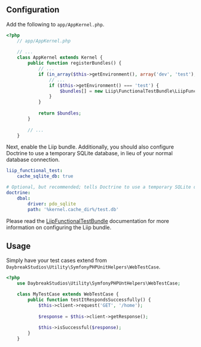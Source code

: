## Configuration
Add the following to `app/AppKernel.php`.

```php
<?php
    // app/AppKernel.php
    
    // ...
    class AppKernel extends Kernel {
        public function registerBundles() {
            // ...
            if (in_array($this->getEnvironment(), array('dev', 'test'), true)) {
                // ...
                if ($this->getEnvironment() === 'test') {
                    $bundles[] = new Liip\FunctionalTestBundle\LiipFunctionalTestBundle();
                }
            }
    
            return $bundles;
        }
    
        // ...
    }
```

Next, enable the Liip bundle. Additionally, you should also configure Doctrine to use a temporary
SQLite database, in lieu of your normal database connection.

```yaml
liip_functional_test:
    cache_sqlite_db: true

# Optional, but recommended; tells Doctrine to use a temporary SQLite database for testing
doctrine:
    dbal:
        driver: pdo_sqlite
        path: '%kernel.cache_dir%/test.db'
```

Please read the [LiipFunctionalTestBundle](https://github.com/liip/LiipFunctionalTestBundle/blob/master/README.md)
documentation for more information on configuring the Liip bundle.

## Usage
Simply have your test cases extend from `DaybreakStudios\Utility\SymfonyPHPUnitHelpers\WebTestCase`.

```php
<?php
    use DaybreakStudios\Utility\SymfonyPHPUntHelpers\WebTestCase;

    class MyTestCase extends WebTestCase {
    	public function testItRespondsSuccessfully() {
    	    $this->client->request('GET', '/home');
    	    
    	    $response = $this->client->getResponse();
    	    
    	    $this->isSuccessful($response);
    	}
    }
```